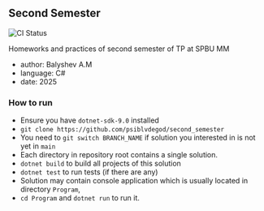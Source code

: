## Second Semester 

![CI Status](https://github.com/psiblvdegod/second_semester/actions/workflows/ci.yml/badge.svg)

Homeworks and practices of second semester of TP at SPBU MM
- author: Balyshev A.M
- language: C#
- date: 2025

### How to run

- Ensure you have `dotnet-sdk-9.0` installed
- `git clone https://github.com/psiblvdegod/second_semester`
- You need to `git switch BRANCH_NAME` if solution you interested in is not yet in `main`
- Each directory in repository root contains a single solution.
- `dotnet build` to build all projects of this solution
- `dotnet test` to run tests (if there are any)
- Solution may contain console application which is usually located in directory `Program`,
- `cd Program` and `dotnet run` to run it.
